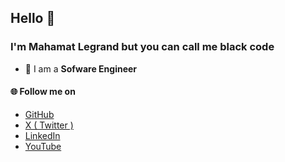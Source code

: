 ## Hello 👋
### I'm Mahamat Legrand but you can call me black code

- 🌴 I am a <b>Sofware Engineer</b>

#### 🌐 Follow me on

- <a href="https://github.com/black-code1" target="_blank">GitHub</a>
- <a href="https://twitter.com/mahamat_legrand" target="_blank">X ( Twitter )</a>
- <a href="https://linkedin.com/in/mahamat-legrand" target="_blank">LinkedIn</a>
- <a href="https://youtube.com/@MULTICODE/" target="_blank">YouTube</a>
